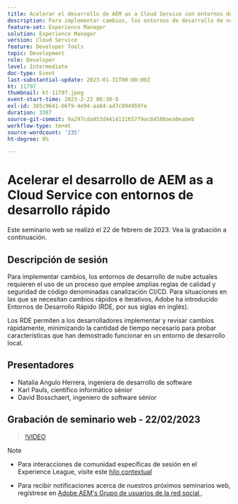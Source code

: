 ```yaml
---
title: Acelerar el desarrollo de AEM as a Cloud Service con entornos de desarrollo rápido
description: Para implementar cambios, los entornos de desarrollo de nube actuales requieren el uso de un proceso que emplee amplias reglas de calidad y seguridad de código denominadas canalización CI/CD. Para situaciones en las que se necesitan cambios rápidos e iterativos, Adobe ha introducido Entornos de desarrollo rápido (RDE, por sus siglas en inglés). Los RDE permiten a los desarrolladores implementar y revisar cambios rápidamente, minimizando la cantidad de tiempo necesario para probar características que han demostrado funcionar en un entorno de desarrollo local.
feature-set: Experience Manager
solution: Experience Manager
version: Cloud Service
feature: Developer Tools
topic: Development
role: Developer
level: Intermediate
doc-type: Event
last-substantial-update: 2023-01-31T00:00:00Z
kt: 11797
thumbnail: kt-11797.jpeg
event-start-time: 2023-2-22 08:30-8
exl-id: 365c9641-66f9-4e94-aa84-ad7c894959fe
duration: 3387
source-git-commit: 9a297cda953d4414131657f9ac84580aea0eabeb
workflow-type: tm+mt
source-wordcount: '235'
ht-degree: 0%

---
```


# Acelerar el desarrollo de AEM as a Cloud Service con entornos de desarrollo rápido

Este seminario web se realizó el 22 de febrero de 2023. Vea la grabación a continuación.

## Descripción de sesión

Para implementar cambios, los entornos de desarrollo de nube actuales requieren el uso de un proceso que emplee amplias reglas de calidad y seguridad de código denominadas canalización CI/CD. Para situaciones en las que se necesitan cambios rápidos e iterativos, Adobe ha introducido Entornos de Desarrollo Rápido (RDE, por sus siglas en inglés).

Los RDE permiten a los desarrolladores implementar y revisar cambios rápidamente, minimizando la cantidad de tiempo necesario para probar características que han demostrado funcionar en un entorno de desarrollo local.

## Presentadores

* Natalia Angulo Herrera, ingeniera de desarrollo de software
* Karl Pauls, científico informático sénior
* David Bosschaert, ingeniero de software sénior

## Grabación de seminario web - 22/02/2023

>[!VIDEO](https://video.tv.adobe.com/v/3415876)

>[!NOTE]
>
>* Para interacciones de comunidad específicas de sesión en el Experience League, visite este [hilo contextual](http://bit.ly/3x1Cl8x)
>
>* Para recibir notificaciones acerca de nuestros próximos seminarios web, regístrese en [Adobe AEM&#39;s Grupo de usuarios de la red social ](https://aem-augs.adobe.com/).
